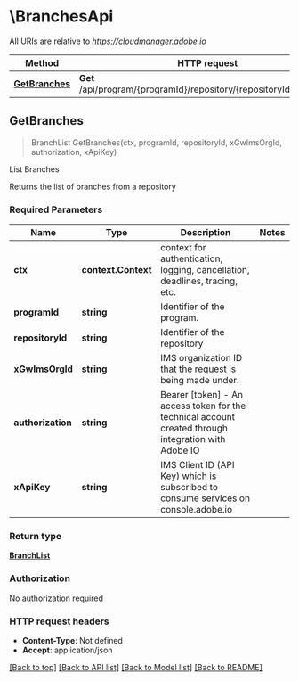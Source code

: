 # \BranchesApi

All URIs are relative to *https://cloudmanager.adobe.io*

Method | HTTP request | Description
------------- | ------------- | -------------
[**GetBranches**](BranchesApi.md#GetBranches) | **Get** /api/program/{programId}/repository/{repositoryId}/branches | List Branches



## GetBranches

> BranchList GetBranches(ctx, programId, repositoryId, xGwImsOrgId, authorization, xApiKey)

List Branches

Returns the list of branches from a repository

### Required Parameters


Name | Type | Description  | Notes
------------- | ------------- | ------------- | -------------
**ctx** | **context.Context** | context for authentication, logging, cancellation, deadlines, tracing, etc.
**programId** | **string**| Identifier of the program. | 
**repositoryId** | **string**| Identifier of the repository | 
**xGwImsOrgId** | **string**| IMS organization ID that the request is being made under. | 
**authorization** | **string**| Bearer [token] - An access token for the technical account created through integration with Adobe IO | 
**xApiKey** | **string**| IMS Client ID (API Key) which is subscribed to consume services on console.adobe.io | 

### Return type

[**BranchList**](branchList.md)

### Authorization

No authorization required

### HTTP request headers

- **Content-Type**: Not defined
- **Accept**: application/json

[[Back to top]](#) [[Back to API list]](../README.md#documentation-for-api-endpoints)
[[Back to Model list]](../README.md#documentation-for-models)
[[Back to README]](../README.md)

